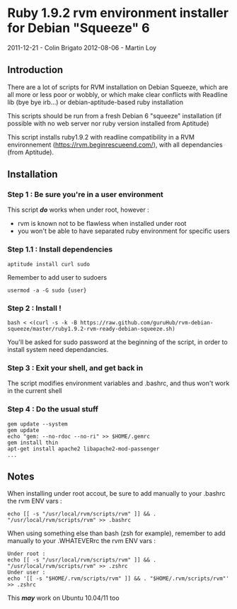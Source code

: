 Ruby 1.9.2 rvm environment installer for Debian "Squeeze" 6
===========================================================

2011-12-21 - Colin Brigato
2012-08-06 - Martin Loy

Introduction
------------
There are a lot of scripts for RVM installation on Debian Squeeze, which are all more or less poor or wobbly, or which make clear conflicts with Readline lib (bye bye irb...) or debian-aptitude-based ruby installation

This scripts should be run from a fresh Debian 6 "squeeze" installation (if possible with no web server nor ruby version installed from Aptitude)

This script installs ruby1.9.2 with readline compatibility in a RVM environnement (https://rvm.beginrescueend.com/), with all dependancies (from Aptitude).

Installation
------------

### Step 1 : Be sure you're in a user environment

This script _**do**_ works when under root, however :
* rvm is known not to be flawless when installed under root
* you won't be able to have separated ruby environment for specific users


### Step 1.1 : Install dependencies

    aptitude install curl sudo

Remember to add user to sudoers

    usermod -a -G sudo {user}

### Step 2 : Install !

    bash < <(curl -s -k -B https://raw.github.com/guruHub/rvm-debian-squeeze/master/ruby1.9.2-rvm-ready-debian-squeeze.sh)

You'll be asked for sudo password at the beginning of the script, in order to install system need dependancies.

### Step 3 : Exit your shell, and get back in

The script modifies environment variables and .bashrc, and thus won't work in the current shell

### Step 4 : Do the usual stuff

    gem update --system
    gem update
    echo "gem: --no-rdoc --no-ri" >> $HOME/.gemrc
    gem install thin
    apt-get install apache2 libapache2-mod-passenger
    ...

Notes
-----

When installing under root accout, be sure to add manually to your .bashrc the rvm ENV vars : 

    echo [[ -s "/usr/local/rvm/scripts/rvm" ]] && . "/usr/local/rvm/scripts/rvm" >> .bashrc

When using something else than bash (zsh for example), remember to add manually to your .WHATEVERrc the rvm ENV vars :

    Under root :
    echo [[ -s "/usr/local/rvm/scripts/rvm" ]] && . "/usr/local/rvm/scripts/rvm" >> .zshrc
    Under user :
    echo '[[ -s "$HOME/.rvm/scripts/rvm" ]] && . "$HOME/.rvm/scripts/rvm"' >> .zshrc

This _**may**_ work on Ubuntu 10.04/11 too
